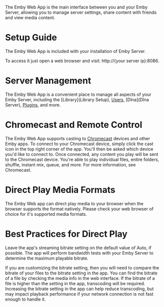 The Emby Web App is the main interface between you and your Emby Server, allowing you to manage server settings, share content with friends and view media content.

# Setup Guide
The Emby Web App is included with your installation of Emby Server. 

To access it just open a web browser and visit: http://{your server ip}:8086.  

# Server Management
The Emby Web App is a convenient place to manage all aspects of your Emby Server, including the [Library](Library Setup), [Users](Users), [Dlna](Dlna Server), [Plugins](Plugins), and more.

# Chromecast and Remote Control
The Emby Web App supports casting to [Chromecast](Chromecast) devices and other Emby apps. To connect to your Chromecast device, simply click the cast icon in the top right corner of the app. You'll then be asked which device you'd like to connect to.
Once connected, any content you play will be sent to the Chromecast device. You're able to play individual files, entire folders, shuffle, instant mix, queue, and more. For more information, see Chromecast.

# Direct Play Media Formats
The Emby Web app can direct play media to your browser when the browser supports the format natively. Please check your web browser of choice for it's supported media formats.

# Best Practices for Direct Play
Leave the app's streaming bitrate setting on the default value of Auto, if possible. The app will perform bandwidth tests with your Emby Server to determine the maximum playable bitrate.

If you are customizing the bitrate setting, then you will need to compare the bitrate of your files to the bitrate setting in the app. You can find the bitrate of a file by checking the media info in the web interface. If the bitrate of a file is higher than the setting in the app, transcoding will be required. Increasing the bitrate setting in the app can help reduce transcoding, but may impact playback performance if your network connection is not fast enough to handle it.